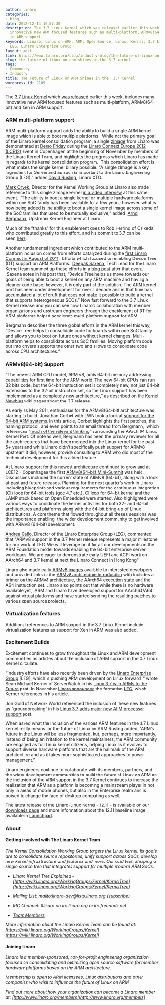 ```yaml
---
author: linaro
categories:
- blog
date: 2012-12-14 16:57:30
description: The 3.7 Linux Kernel which was released earlier this week, includes many
  innovative new ARM focused features such as multi-platform, ARMv8(64-bit) and Xen
  in ARM support.
keywords: Linaro, Linux on ARM, ARM, Open Source, Linux, Kernel, 3.7 Linux Kernel,
  LEG, Linaro Enterprise Group
layout: post
link: https://www.linaro.org/blog/industry-blog/the-future-of-linux-on-arm-shines-in-the-3-7-kernel/
slug: the-future-of-linux-on-arm-shines-in-the-3-7-kernel
tags:
- Community
- Industry
title: The Future of Linux on ARM Shines in the  3.7 Kernel
wordpress_id: 2105
---
```


The [3.7 Linux Kernel](http://kernelnewbies.org/Linux_3.7) which [was released](https://lkml.org/lkml/2012/12/10/688) earlier this week, includes many innovative new ARM focused features such as multi-platform, ARMv8(64-bit) and Xen in ARM support.


### ARM multi-platform support

ARM multi-platform support adds the ability to build a single ARM kernel image which is able to boot multiple platforms.  While not the primary goal of the Linaro kernel consolidation program, a single [zImage](http://git.kernel.org/?p=linux/kernel/git/torvalds/linux.git;a=commit;h=9cd11c0c47b8690b47e7573311ce5c483cb344ed) from Linaro was demonstrated at [Demo Friday](http://connect.linaro.org/events/lce-12-copenhagen-demo-friday/) during the [Linaro Connect Europe 2012 (LCE12)](http://connect.linaro.org/resources/) event in Copenhagen at the beginning of November by members of the Linaro Kernel Team, and highlights the progress which Linaro has made in regards to its kernel consolidation program.  This consolidation effort is what makes the single kernel binary possible. “A single zImage is a key ingredient for Server and as such is important to the Linaro Engineering Group (LEG).” added [David Rusling](http://www.linaro.org/linux-on-arm/meet-the-team/david-a-rusling/), Linaro CTO.

[Mark Orvek](http://www.linaro.org/linux-on-arm/meet-the-team/mark-orvek/), Director for the Kernel Working Group at Linaro also made reference to this single zImage kernel [in a video interview](http://youtu.be/5nphAyCFCaA) at this same event.  “The ability to boot a single kernel on multiple hardware platforms within one SoC family has been available for a few years; however, what is now being added is the ability to boot a single kernel image across some of the SoC families that used to be mutually exclusive,” added  [Arnd Bergmann](http://www.linaro.org/linux-on-arm/meet-the-team/arnd-bergmann/), Upstream Kernel Engineer at Linaro.

Much of the “thanks” for this enablement goes to Rob Herring of [Calxeda](http://silverlining-systems.com//), who contributed greatly to this effort, and his commit to 3.7 can be seen [here](http://git.kernel.org/?p=linux/kernel/git/torvalds/linux-2.6.git;a=commitdiff;h=387798b37c8dd0ae24c0ac12ba456dd76865bca3).

Another fundamental ingredient which contributed to the ARM multi-platform inclusion comes from efforts catalyzed during the [first Linaro Connect in August of 2011](http://connect.linaro.org/events/event/linux-on-arm/).  Efforts which focused on enabling Device Tree (DT) support on ARM Platforms.  [Deepak Saxena](http://www.linaro.org/linux-on-arm/meet-the-team/deepak-saxena/), Tech Lead for the Linaro Kernel team summed up these efforts in a [blog post](http://www.linaro.org/linaro-blog/2011/08/15/enabling-device-tree-support-on-arm-platforms/) after that event.  Saxena notes in his post that, “Device Tree helps us move towards our goals of being able to boot a kernel on any ARM machine and having a cleaner code base; however, it is only part of the solution. The ARM kernel port has been under development for over a decade and in that time has accumulated a lot of cruft that does not make it possible to build a kernel that supports heterogeneous SOCs.” Now fast forward to the 3.7 Linux Kernel release and you can see how Linaro’s collaboration with member organizations and upstream engineers through the enablement of DT for ARM platforms helped accelerate multi-platform support for ARM.

Bergmann describes the three global efforts in the ARM kernel this way, “Device Tree helps to consolidate code for boards within one SoC family and allows you to boot on future ones without kernel changes. Multi-platform helps to consolidate across SoC families. Moving platform code out into drivers supports the other two and allows to consolidate code across CPU architectures.”


### ARMv8(64-bit) Support


“The newest ARM CPU model, ARM v8, adds 64-bit memory addressing capabilities for first time for the ARM world. The new 64-bit CPUs can run 32 bits code, but the 64-bit instruction set is completely new, not just 64-bit extensions to the 32-bit instruction set, so the Linux support has been implemented as a completely new architecture,” as described on the [Kernel Newbies](http://kernelnewbies.org/Linux_3.7) wiki pages about the 3.7 release.

As early as May 2011, enthusiasm for the ARMv8(64-bit) architecture was starting to build. Jonathan Corbet with LWN took a look at [support for the 64-bit ARM systems](https://lwn.net/Articles/506148/). In this article, Corbet highlights the first patches, the naming protocol, and even points to an email thread from Bergmann,  which references “[much of the relevant thinking](https://lwn.net/Articles/506165/)” surrounding the AArch 64 Linux Kernel Port. Of note as well, Bergmann has been the primary reviewer for all the architectures that have been merged into the Linux kernel for the past 5+ years and while Linaro didn’t specifically push support for ARMv8 upstream it did; however, provide consulting to ARM who did most of the technical development for this added feature.

At Linaro, support for this newest architecture continued to grow and at LCE12 - Copenhagen the first [ARMv8(64-bit) Mini-Summit](http://www.linaro.org/linaro-blog/2012/11/26/armv8-64-bit-mini-summit-at-lce12-copenhagen/) was held. Discussions included the current state of ARMv8 (64-bit), along with a look at past and future releases. Planning for the next quarter’s work in Linaro including blueprints and various requirements for the continuous integration (CI) loop for 64-bit tools (gcc 4.7 etc.), CI loop for 64-bit kernel and the LAMP stack based on Open Embedded were started. Also highlighted were various ways to coordinate the kernel activities for both 32- and 64-bit architectures and platforms along with the 64-bit bring-up of Linux distributions. A core theme that flowed throughout all theses sessions was the importance enabling  the wider development community to get involved with ARMv8 (64-bit) development.

[Andrea Gallo](http://www.linaro.org/linux-on-arm/meet-the-team/andrea-gallo/), Director of the Linaro Enterprise Group (LEG), commented that "ARMv8 support in the 3.7 Kernel release represents a major milestone for our work at LEG. We will leverage on it for all our developments on the ARM Foundation model towards enabling the 64-bit enterprise server workloads. We are eager to demonstrate early UEFI and ACPI work on AArch64 and 3.7 kernel at next the Linaro Connect in Hong Kong"

Linaro also made early [ARMv8 images](http://www.linaro.org/engineering/armv8) available to interested developers and provided links to the [ARMv8 architecture introduction](http://www.arm.com/products/processors/instruction-set-architectures/armv8-architecture.php) with includes a primer on the ARMv8 architecture, the AArch64 execution state and the A64 instruction set. Linaro also points out that while there is no hardware available yet,  ARM and Linaro have developed support for AArch64/A64 against virtual platforms and have started sending the resulting patches to various open source projects.


### Virtualization features


Additional references to ARM support in the 3.7 Linux Kernel include virtualization features as [support](http://git.kernel.org/?p=linux/kernel/git/torvalds/linux-2.6.git;a=commitdiff;h=eff8d6447d5fac2995ffa5c1f0ea2da5bd7074c9) for Xen in ARM was also added.


### Excitement Builds


Excitement continues to grow throughout the Linux and ARM development communities as articles about the inclusion of ARM support in the 3.7 Linux Kernel circulate.

“Industry efforts have also recently been driven by the [Linaro Enterprise Group](http://www.linaro.org/engineering/leg) [LEG], which is pushing ARM development on Linux forward, “ wrote Sean Michael Kerner of ServerWatch in his [Linux 3.7 with ARMs to the Future](http://www.serverwatch.com/server-news/linux-3.7-arms-for-the-future.html) post. In November [Linaro announced](http://www.linaro.org/news/industry-leaders-collaborate-to-accelerate-software-ecosystem-for-arm-servers-and-join-linaro/en/) the formation [LEG](http://www.linaro.org/engineering/leg), which Kerner references in his article.

Jon Gold of Network World referenced the inclusion of these new features as “groundbreaking” in his [Linux 3.7 adds major new ARM processor support](http://www.networkworld.com/news/2012/121112-linux-arm-264989.html?hpg1=bn) post.

When asked what the inclusion of the various ARM features in the 3.7 Linux kernel really means for the future of Linux on ARM Rusling added, “ARM’s future in the Linux will be less fragmented, but, perhaps, more importantly, instead of being an irritation to the kernel maintainers, the ARM community are engaged as full Linux kernel citizens, helping Linux as it evolves to support diverse hardware platforms that are the hallmark of the ARM architecture and as it takes more sophisticated approaches to power management.”

Linaro engineers continue to collaborate with its members, partners, and the wider development communities to build the future of Linux on ARM as the inclusion of the ARM support in the 3.7 Kernel continues to increase the realization that ARM as a platform is becoming a mainstream player in not only in areas of mobile phones, but also in the Enterprise realm and is poised to change the face of desktop computing as well.

The latest release of the Linaro-Linux Kernel - 12.11 - is available on our [downloads page](http://www.linaro.org/downloads/) and more information about the 12.11 baseline image available in [Launchpad](https://launchpad.net/linaro-linux-baseline/+milestone/12.11).


### **About**

#### **Getting involved with The Linaro Kernel Team**


_The Kernel Consolidation Working Group targets the Linux kernel. Its goals are to consolidate source repositories, unify support across SoCs, develop new kernel infrastructure and features and more. Our acid test: shipping a single source tree that integrates support for multiple modern ARM SoCs._




  * _Linaro Kernel Tree Explained - [https://wiki.linaro.org/WorkingGroups/Kernel/KernelTree](https://wiki.linaro.org/WorkingGroups/Kernel/KernelTree)_


  * _Mailing List: mailto:linaro-dev@lists.linaro.org ([subscribe](http://lists.linaro.org/mailman/listinfo/linaro-dev))_


  * _IRC Channel: #linaro on irc.linaro.org or irc.freenode.net_


  * _[Team Members](http://www.linaro.org/linux-on-arm/meet-the-team/kernel)_


_More information about the Linaro Kernel Team can be found at: [https://wiki.linaro.org/WorkingGroups/Kernel](https://wiki.linaro.org/WorkingGroups/Kernel)_


#### **Joining Linaro**


_Linaro is a member-sponsored, not-for-profit engineering organization focused on consolidating and optimizing open source software for member hardware platforms based on the ARM architecture._

_Membership is open to ARM licensees, Linux distributions and other companies who wish to influence the future of Linux on ARM_

_Find out more about how your organization can become a Linaro member at: [http://www.linaro.org/members](http://www.linaro.org/members)_